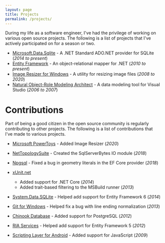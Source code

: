 ```yaml
---
layout: page
title: Projects
permalink: /projects/
---
```


During my life as a software engineer, I've had the privilege of working on various open source projects. The following
is a list of projects that I've actively participated on for a season or two.

* [Microsoft.Data.Sqlite][2] - A .NET Standard ADO.NET provider for SQLite (*2014 to present*)
* [Entity Framework][2] - An object-relational mapper for .NET (*2010 to present*)
* [Image Resizer for Windows][3] - A utility for resizing image files (*2008 to 2020*)
* [Natural Object-Role Modeling Architect][4] - A data modeling tool for Visual Studio (*2006 to 2007*)

Contributions
=============
Part of being a good citizen in the open source community is regularly contributing to other projects. The following is
a list of contributions that I've made to various projects.

* [Microsoft PowerToys][13] - Added Image Resizer (*2020*)
* [NetTopologySuite][11] - Created the SqlServerBytes IO module (*2018*)
* [Npgsql][12] - Fixed a bug in geometry literals in the EF Core provider (*2018*)
* [xUnit.net][5]
    * Added support for .NET Core (*2014*)
    * Added trait-based filtering to the MSBuild runner (*2013*)
* [System.Data.SQLite][6] - Helped add support for Entity Framework 6 (*2014*)
* [Git for Windows][7] - Helped fix a bug with line ending normalization (*2013*)
* [Chinook Database][8] - Added support for PostgreSQL (*2012*)
* [RIA Services][9] - Helped add support for Entity Framework 5 (*2012*)
* [Scripting Layer for Android][10] - Added support for JavaScript (*2009*)


  [2]: https://github.com/aspnet/EntityFrameworkCore
  [3]: http://github.com/bricelam/ImageResizer
  [4]: http://sourceforge.net/projects/orm
  [5]: https://github.com/xunit/xunit
  [6]: http://system.data.sqlite.org
  [7]: https://github.com/git-for-windows/git
  [8]: https://github.com/lerocha/chinook-database
  [9]: https://github.com/OpenRIAServices
  [10]: https://github.com/damonkohler/sl4a
  [11]: https://github.com/NetTopologySuite
  [12]: https://github.com/npgsql
  [13]: https://github.com/microsoft/PowerToys
